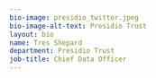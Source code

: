 ```yaml
---
bio-image: presidio_twitter.jpeg
bio-image-alt-text: Presidio Trust
layout: bio
name: Tres Shepard
department: Presidio Trust
job-title: Chief Data Officer
---
```


